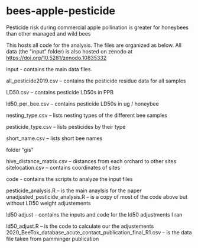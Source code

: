 # bees-apple-pesticide


Pesticide risk during commercial apple pollination is greater for honeybees than other managed and wild bees


This hosts all code for the analysis. The files are organized as below. All data (the "input" folder) is also hosted on zenodo at https://doi.org/10.5281/zenodo.10835332


input - contains the main data files.

all_pesticide2019.csv – contains the pesticide residue data for all samples

LD50.csv – contains pesticide LD50s in PPB

ld50_per_bee.csv – contains pesticide LD50s in ug / honeybee

nesting_type.csv – lists nesting types of the different bee samples

pesticide_type.csv – lists pesticides by their type

short_name.csv – lists short bee names

folder “gis”

hive_distance_matrix.csv – distances from each orchard to other sites
sitelocation.csv – contains coordinates of sites

code - contains the scripts to analyze the input files

pesticide_analysis.R – is the main anaylsis for the paper
unadjusted_pesticide_analysis.R – is a copy of most of the code above but without LD50 weight adjustements

ld50 adjust - contains the inputs and code for the ld50 adjustments I ran

ld50_adjust.R – is the code to calculate our the adjustements
2020_BeeTox_database_acute_contact_publication_final_R1.csv – is the data file taken from pamminger publication

